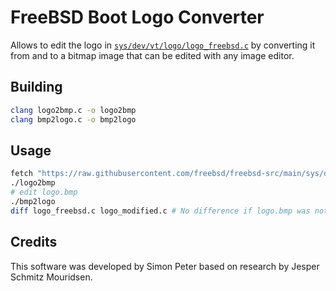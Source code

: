 # FreeBSD Boot Logo Converter

Allows to edit the logo in [`sys/dev/vt/logo/logo_freebsd.c`](https://raw.githubusercontent.com/freebsd/freebsd-src/main/sys/dev/vt/logo/logo_freebsd.c) by converting it from and to a bitmap image that can be edited with any image editor.

## Building

```sh
clang logo2bmp.c -o logo2bmp
clang bmp2logo.c -o bmp2logo
```

## Usage

```sh
fetch "https://raw.githubusercontent.com/freebsd/freebsd-src/main/sys/dev/vt/logo/logo_freebsd.c"
./logo2bmp
# edit logo.bmp
./bmp2logo
diff logo_freebsd.c logo_modified.c # No difference if logo.bmp was not modified
```

## Credits

This software was developed by Simon Peter based on research by Jesper Schmitz Mouridsen.
